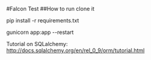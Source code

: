 #Falcon Test
##How to run
clone it

pip install -r requirements.txt

gunicorn app:app --restart


Tutorial on SQLalchemy: http://docs.sqlalchemy.org/en/rel_0_9/orm/tutorial.html

